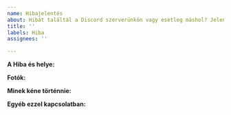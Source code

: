 ```yaml
---
name: Hibajelentés
about: Hibát találtál a Discord szerverünkön vagy esetleg máshol? Jelentsed itt.
title: ''
labels: Hiba
assignees: ''

---
```


**A Hiba és helye:**


**Fotók:**


**Minek kéne történnie:**


**Egyéb ezzel kapcsolatban:**

